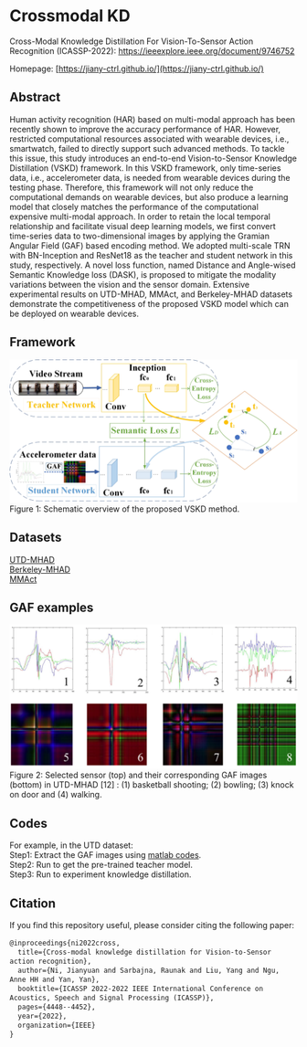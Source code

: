 # Crossmodal KD 

Cross-Modal Knowledge Distillation For Vision-To-Sensor Action Recognition (ICASSP-2022): https://ieeexplore.ieee.org/document/9746752

Homepage: [https://jiany-ctrl.github.io/](https://jiany-ctrl.github.io/)

## Abstract
Human activity recognition (HAR) based on multi-modal approach has been recently shown to improve the accuracy performance of HAR. However, restricted computational resources associated with wearable devices, i.e., smartwatch, failed to directly support such advanced methods. To tackle this issue, this study introduces an end-to-end Vision-to-Sensor Knowledge Distillation (VSKD) framework. In this VSKD framework, only time-series data, i.e., accelerometer data, is needed from wearable devices during the testing phase. Therefore, this framework will not only reduce the computational demands on wearable devices, but also produce a learning model that closely matches the performance of the computational expensive multi-modal approach. In order to retain the local temporal relationship and facilitate visual deep learning models, we first convert time-series data to two-dimensional images by applying the Gramian Angular Field (GAF) based encoding method. We adopted multi-scale TRN with BN-Inception and ResNet18 as the teacher and student network in this study, respectively. A novel loss function, named Distance and Angle-wised Semantic Knowledge loss (DASK), is proposed to mitigate the modality variations between the vision and the sensor domain. Extensive experimental results on UTD-MHAD, MMAct, and Berkeley-MHAD datasets demonstrate the competitiveness of the proposed VSKD model which can be deployed on wearable devices.

## Framework
![Image](framework.jpeg)
Figure 1: Schematic overview of the proposed VSKD method.


## Datasets
[UTD-MHAD](https://personal.utdallas.edu/~kehtar/UTD-MHAD.html)        
[Berkeley-MHAD](https://tele-immersion.citris-uc.org/berkeley_mhad/)           
[MMAct](https://mmact19.github.io/2019/)  

## GAF examples
![Image](examples.png)
Figure 2: Selected sensor (top) and their corresponding GAF images (bottom) in UTD-MHAD [12] : (1) basketball shooting; (2) bowling; (3) knock on door and (4) walking.

## Codes        
For example, in the UTD dataset:            
Step1: Extract the GAF images using [matlab codes]().      
Step2: Run  to get the pre-trained teacher model.     
Step3: Run  to experiment knowledge distillation.   

## Citation
If you find this repository useful, please consider citing the following paper:


```
@inproceedings{ni2022cross,
  title={Cross-modal knowledge distillation for Vision-to-Sensor action recognition},
  author={Ni, Jianyuan and Sarbajna, Raunak and Liu, Yang and Ngu, Anne HH and Yan, Yan},
  booktitle={ICASSP 2022-2022 IEEE International Conference on Acoustics, Speech and Signal Processing (ICASSP)},
  pages={4448--4452},
  year={2022},
  organization={IEEE}
}
```



